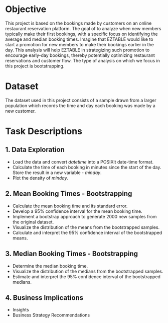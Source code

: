 # Objective
This project is based on the bookings made by customers on an online restaurant reservation platform. The goal of to analyze when new members typically make their first bookings, with a specific focus on identifying the average and median booking times. Imagine that EZTABLE would like to start a promotion for new members to make their bookings earlier in the day. This analysis will help EZTABLE in strategizing such promotion to encourage early-day bookings, thereby potentially optimizing restaurant reservations and customer flow. The type of analysis on which we focus in this project is bootstrapping.

# Dataset
The dataset used in this project consists of a sample drawn from a larger population which records the time and day each booking was made by a new customer.

# Task Descriptions

## 1. Data Exploration
* Load the data and convert _datetime_ into a POSIXlt date-time format.
* Calculate the time of each booking in minutes since the start of the day. Store the result in a new variable - _minday_.
* Plot the density of _minday_.

## 2. Mean Booking Times - Bootstrapping
* Calculate the mean booking time and its standard error.
* Develop a 95% confidence interval for the mean booking time.
* Implement a bootstrap approach to generate 2000 new samples from the original dataset.
* Visualize the distribution of the means from the bootstrapped samples.
* Calculate and interpret the 95% confidence interval of the bootstrapped means.

## 3. Median Booking Times - Bootstrapping
* Determine the median booking time.
* Visualize the distribution of the medians from the bootstrapped samples.
* Estimate and interpret the 95% confidence interval of the bootstrapped medians.

## 4. Business Implications
* Insights
* Business Strategy Recommendations